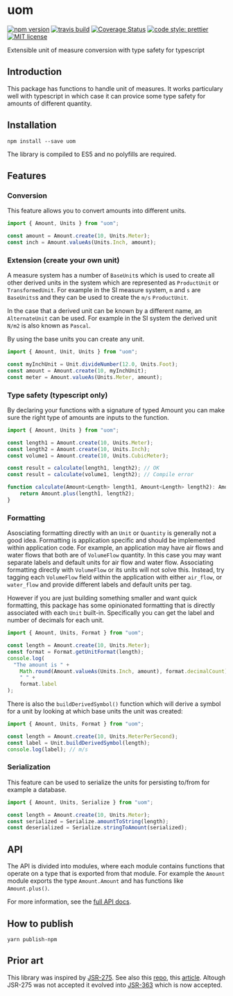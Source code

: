 # uom

[![npm version][version-image]][version-url]
[![travis build][travis-image]][travis-url]
[![Coverage Status][codecov-image]][codecov-url]
[![code style: prettier][prettier-image]][prettier-url]
[![MIT license][license-image]][license-url]

Extensible unit of measure conversion with type safety for typescript

## Introduction

This package has functions to handle unit of measures. It works particulary well with typescript in which case it can provice some type safety for amounts of different quantity.

## Installation

`npm install --save uom`

The library is compiled to ES5 and no polyfills are required.

## Features

### Conversion

This feature allows you to convert amounts into different units.

```js
import { Amount, Units } from "uom";

const amount = Amount.create(10, Units.Meter);
const inch = Amount.valueAs(Units.Inch, amount);
```

### Extension (create your own unit)

A measure system has a number of `BaseUnit`s which is used to create all other derived units in the system which are represented as `ProductUnit` or `TransformedUnit`. For example in the SI measure system, `m` and `s` are `BaseUnits`s and they can be used to create the `m/s` `ProductUnit`.

In the case that a derived unit can be known by a different name, an `AlternateUnit` can be used. For example in the SI system the derived unit `N/m2` is also known as `Pascal`.

By using the base units you can create any unit.

```js
import { Amount, Unit, Units } from "uom";

const myInchUnit = Unit.divideNumber(12.0, Units.Foot);
const amount = Amount.create(10, myInchUnit);
const meter = Amount.valueAs(Units.Meter, amount);
```

### Type safety (typescript only)

By declaring your functions with a signature of typed Amount you can make sure the right type of amounts are inputs to the function.

```ts
import { Amount, Units } from "uom";

const length1 = Amount.create(10, Units.Meter);
const length2 = Amount.create(10, Units.Inch);
const volume1 = Amount.create(10, Units.CubicMeter);

const result = calculate(length1, length2); // OK
const result = calculate(volume1, length2); // Compile error

function calculate(Amount<Length> length1, Amount<Length> length2): Amount<Length> {
    return Amount.plus(length1, length2);
}
```

### Formatting

Asosciating formatting directly with an `Unit` or `Quantity` is generally not a good idea. Formatting is application specific and should be implemented within application code. For example, an application may have air flows and water flows that both are of `VolumeFlow` quantity. In this case you may want separate labels and default units for air flow and water flow. Associating formatting directly with `VolumeFlow` or its units will not solve this. Instead, try tagging each `VolumeFlow` field within the application with either `air_flow`, or `water_flow` and provide different labels and default units per tag.

However if you are just building something smaller and want quick formatting, this package has some opinionated formatting that is directly associated with each `Unit` built-in. Specifically you can get the label and number of decimals for each unit.

```ts
import { Amount, Units, Format } from "uom";

const length = Amount.create(10, Units.Meter);
const format = Format.getUnitFormat(length);
console.log(
  "The amount is " +
    Math.round(Amount.valueAs(Units.Inch, amount), format.decimalCount) +
    " " +
    format.label
);
```

There is also the `buildDerivedSymbol()` function which will derive a symbol for a unit by looking at which base units the unit was created:

```ts
import { Amount, Units, Format } from "uom";

const length = Amount.create(10, Units.MeterPerSecond);
const label = Unit.buildDerivedSymbol(length);
console.log(label); // m/s
```

### Serialization

This feature can be used to serialize the units for persisting to/from for example a database.

```ts
import { Amount, Units, Serialize } from "uom";

const length = Amount.create(10, Units.Meter);
const serialized = Serialize.amountToString(length);
const deserialized = Serialize.stringToAmount(serialized);
```

## API

The API is divided into modules, where each module contains functions that operate on a type that is exported from that module. For example the `Amount` module exports the type `Amount.Amount` and has functions like `Amount.plus()`.

For more information, see the [full API docs](docs/api.md).

## How to publish

```
yarn publish-npm
```

## Prior art

This library was inspired by [JSR-275](http://download.oracle.com/otn-pub/jcp/untis-0.6-edr-oth-JSpec/Units-v0.6_edr.pdf?AuthParam=1527941513_89b45d975b743c799d22105ff16f961b). See also this [repo](http://code.google.com/p/unitsofmeasure/), this [article](https://www.javaworld.com/article/2077770/core-java/introduction-to-jsr-275--measures-and-units.html). Altough JSR-275 was not accepted it evolved into [JSR-363](http://www.baeldung.com/javax-measure) which is now accepted.

[version-image]: https://img.shields.io/npm/v/uom.svg?style=flat
[version-url]: https://www.npmjs.com/package/uom
[travis-image]: https://travis-ci.com/dividab/uom.svg?branch=master&style=flat
[travis-url]: https://travis-ci.com/dividab/uom
[codecov-image]: https://codecov.io/gh/dividab/uom/branch/master/graph/badge.svg
[codecov-url]: https://codecov.io/gh/dividab/uom
[license-image]: https://img.shields.io/github/license/dividab/uom.svg?style=flat
[license-url]: https://opensource.org/licenses/MIT
[prettier-image]: https://img.shields.io/badge/code_style-prettier-ff69b4.svg?style=flat
[prettier-url]: https://github.com/prettier/prettier
